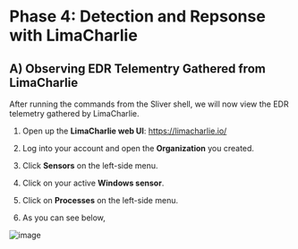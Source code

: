 # Phase 4: Detection and Repsonse with LimaCharlie

## A) Observing EDR Telementry Gathered from LimaCharlie

After running the commands from the Sliver shell, we will now view the EDR telemetry gathered by LimaCharlie.

1. Open up the **LimaCharlie web UI**: https://limacharlie.io/

2. Log into your account and open the **Organization** you created.
  
3. Click **Sensors** on the left-side menu.

4. Click on your active **Windows sensor**.

5. Click on **Processes** on the left-side menu.

6. As you can see below,

![image](https://github.com/user-attachments/assets/c7fed30b-2ac3-4ad5-b3b8-61f6e86118a1)



